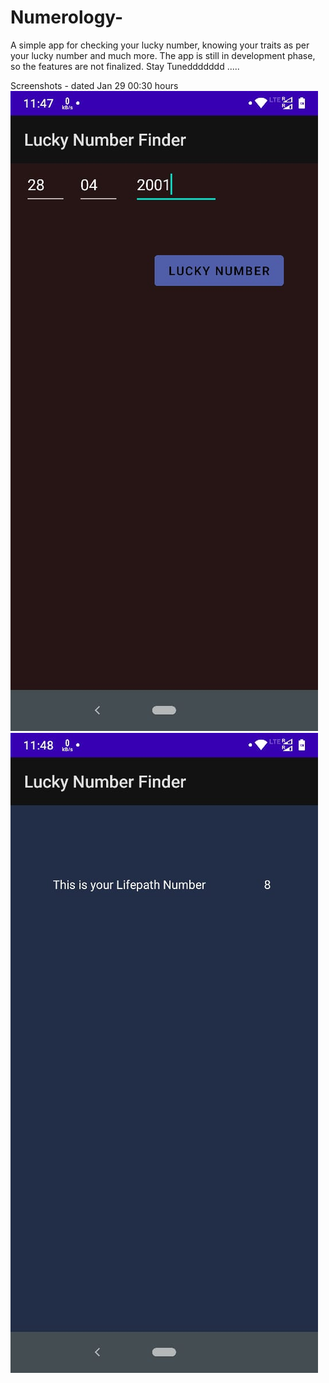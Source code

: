 # Numerology- 
A simple app for checking your lucky number, knowing your traits as per your lucky number and much more.
The app is still in development phase, so the features are not finalized.
Stay Tuneddddddd ..... 

Screenshots - dated Jan 29 00:30 hours
![alt text](https://github.com/RudCodera8/Numerology-/blob/master/2.jpeg) 
![alt text](https://github.com/RudCodera8/Numerology-/blob/master/1.jpeg)


